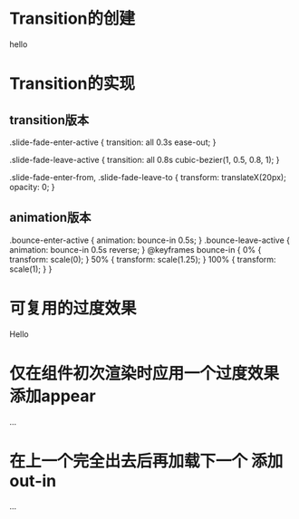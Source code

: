 # Transition的创建

<Transition name="slide-fade">
  <p v-if="show">hello</p>
</Transition>

# Transition的实现

## transition版本
.slide-fade-enter-active {
  transition: all 0.3s ease-out;
}

.slide-fade-leave-active {
  transition: all 0.8s cubic-bezier(1, 0.5, 0.8, 1);
}

.slide-fade-enter-from,
.slide-fade-leave-to {
  transform: translateX(20px);
  opacity: 0;
}

## animation版本
.bounce-enter-active {
  animation: bounce-in 0.5s;
}
.bounce-leave-active {
  animation: bounce-in 0.5s reverse;
}
@keyframes bounce-in {
  0% {
    transform: scale(0);
  }
  50% {
    transform: scale(1.25);
  }
  100% {
    transform: scale(1);
  }
}

# 可复用的过度效果

<!-- MyTransition.vue -->
<script>
// JavaScript 钩子逻辑...
</script>

<template>
  <!-- 包装内置的 Transition 组件 -->
  <Transition
    name="my-transition"
    @enter="onEnter"
    @leave="onLeave">
    <slot></slot> <!-- 向内传递插槽内容 -->
  </Transition>
</template>

<style>
/*
  必要的 CSS...
  注意：避免在这里使用 <style scoped>
  因为那不会应用到插槽内容上
*/
</style>



<MyTransition>
  <div v-if="show">Hello</div>
</MyTransition>


# 仅在组件初次渲染时应用一个过度效果 添加appear
<Transition appear>
  ...
</Transition>


# 在上一个完全出去后再加载下一个 添加out-in
<Transition mode="out-in">
  ...
</Transition>